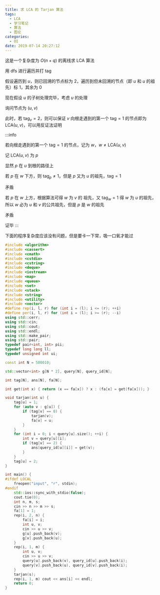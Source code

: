 ```yaml
---
title: 求 LCA 的 Tarjan 算法
tags:
  - LCA
  - 学习笔记
  - 算法
  - 图论
categories:
  - OI
date: 2019-07-14 20:27:12
---
```


这是一个复杂度为 $O(n+q)$ 的离线求 LCA 算法

用 dfs 进行遍历并打 tag

假设遍历到 $u$，则已回溯的节点标为 $2$，遍历到但未回溯的节点（即 $u$ 和 $u$ 的祖先）标 $1$，其余为 $0$

现在假设 $u$ 的子树处理完毕，考虑 $u$ 的处理

询问节点为 $(u, v)$

此时，若 $\mathrm{tag}_v = 2$，则可以保证 $v$ 向根走遇到的第一个 $\mathrm{tag} = 1$ 的节点即为 $\mathrm{LCA}(u,v)$，可以用反证法证明

:::info

若向根走遇到的第一个 $\mathrm{tag} = 1$ 的节点，记为 $w$，$w \not = \mathrm{LCA}(u,v)$

记 $\mathrm{LCA}(u,v)$ 为 $p$

显然 $p$ 在 $u$ 到根的路径上

若 $p$ 在 $w$ 下方，则 $\mathrm{tag}_p \not= 1$，但是 $p$ 又为 $u$ 的祖先，$\mathrm{tag}=1$

矛盾

若 $p$ 在 $w$ 上方，根据算法可得 $w$ 为 $v$ 的 祖先，又 $\mathrm{tag}_w = 1$ 得 $w$ 为 $u$ 的祖先，所以 $w$ 必为 $u$ 和 $v$ 的公共祖先，但是 $p$ 是 $w$ 的祖先

矛盾

证毕
:::

下面的程序复杂度应该没有问题，但是要卡一下常，吸一口氧才能过

<!-- more -->

```cpp
#include <algorithm>
#include <cassert>
#include <cmath>
#include <cstdio>
#include <cstring>
#include <deque>
#include <iostream>
#include <map>
#include <queue>
#include <set>
#include <stack>
#include <string>
#include <utility>
#include <vector>
#define rep(i, l, r) for (int i = (l); i <= (r); ++i)
#define per(i, l, r) for (int i = (l); i >= (r); --i)
using std::cerr;
using std::cin;
using std::cout;
using std::endl;
using std::make_pair;
using std::pair;
typedef pair<int, int> pii;
typedef long long ll;
typedef unsigned int ui;

const int N = 500010;

std::vector<int> g[N * 2], query[N], query_id[N];

int tag[N], ans[N], fa[N];

int get(int x) { return (x == fa[x]) ? x : (fa[x] = get(fa[x])); }

void tarjan(int u) {
    tag[u] = 1;
    for (auto v : g[u]) {
        if (tag[v] == 0) {
            tarjan(v);
            fa[v] = u;
        }
    }
    for (int i = 0; i < query[u].size(); ++i) {
        int v = query[u][i];
        if (tag[v] == 2) {
            ans[query_id[u][i]] = get(v);
        }
    }
    tag[u] = 2;
}

int main() {
#ifdef LOCAL
    freopen("input", "r", stdin);
#endif
    std::ios::sync_with_stdio(false);
    cout.tie(0);
    int n, m, s;
    cin >> n >> m >> s;
    fa[1] = 1;
    rep(i, 2, n) {
        fa[i] = i;
        int u, v;
        cin >> u >> v;
        g[u].push_back(v);
        g[v].push_back(u);
    }
    rep(i, 1, m) {
        int u, v;
        cin >> u >> v;
        query[u].push_back(v), query_id[u].push_back(i);
        query[v].push_back(u), query_id[v].push_back(i);
    }
    tarjan(s);
    rep(i, 1, m) cout << ans[i] << endl;
    return 0;
}
```